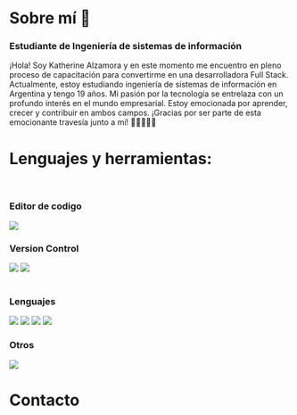 # Sobre mí 👋
### Estudiante de Ingeniería de sistemas de información

¡Hola! Soy Katherine Alzamora y en este momento me encuentro en pleno proceso de capacitación para convertirme en una desarrolladora Full Stack. Actualmente, estoy estudiando ingeniería de sistemas de información en Argentina y tengo 19 años. Mi pasión por la tecnología se entrelaza con un profundo interés en el mundo empresarial. Estoy emocionada por aprender, crecer y contribuir en ambos campos. ¡Gracias por ser parte de esta emocionante travesía junto a mí! 🌟👩‍💼👩‍💻
<br>
<h1>Lenguajes y herramientas:</h1>
<p>
<br>
<h3>Editor de codigo</h3>
<img src="https://www.vectorlogo.zone/logos/visualstudio_code/visualstudio_code-ar21.svg">
<br>
<h3>Version Control</h3>
 <div display: flex>
  <img src="https://www.vectorlogo.zone/logos/git-scm/git-scm-ar21.svg"> 
  <img src="https://www.vectorlogo.zone/logos/github/github-ar21.svg">
 </div>
<br>
<h3>Lenguajes</h3>
<div display: flex>
 <img src="https://www.vectorlogo.zone/logos/w3_html5/w3_html5-ar21.svg">  
 <img src="https://www.vectorlogo.zone/logos/w3_css/w3_css-ar21.svg"> 
 <img src="https://www.vectorlogo.zone/logos/javascript/javascript-vertical.svg">  
 <img src="https://www.vectorlogo.zone/logos/python/python-vertical.svg">
</div>
</p>
 <h3>Otros</h3>
<img src="https://www.vectorlogo.zone/logos/canva/canva-ar21.svg">
 <br>
<h1>Contacto</h1>
<a href="https://www.linkedin.com/in/katherine-cristina-alzamora-zavala-426547254/">
 <img src=""></a>
